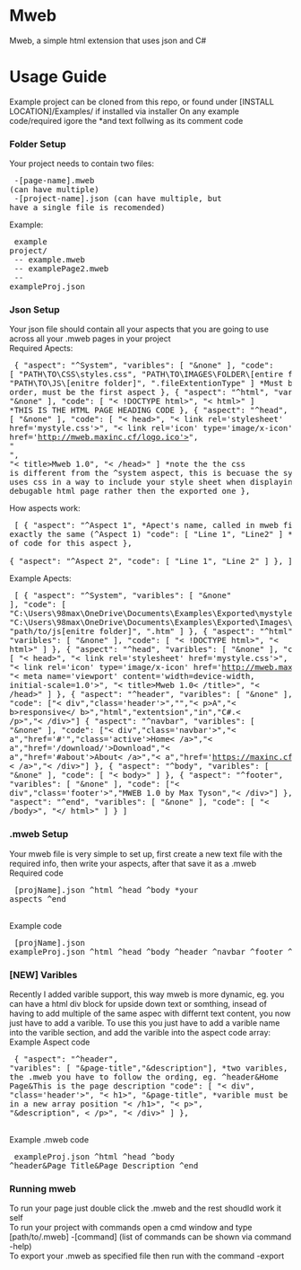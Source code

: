 
# Mweb
 Mweb, a simple html extension that uses json and C#
# Usage Guide
 Example project can be cloned from this repo, or found under [INSTALL LOCATION]/Examples/ if installed via installer
 On any example code/required igore the *and text follwing as its comment code
 ### Folder Setup

  Your project needs to contain two files: <br><pre>
   -[page-name].mweb (can have multiple) <br>
   -[project-name].json (can have multiple, but have a single file is recomended)<br></pre>
  Example: <br><pre>
   example project/<br>
               -- example.mweb<br>
               -- examplePage2.mweb<br>
               -- exampleProj.json<br></pre>
 
 ### Json Setup  
 Your json file should contain all your aspects that you are going to use across all your .mweb pages in your project<br>
 Required Apects:<pre>
    {
        "aspect": "^System",
        "varibles": [ "&none" ],
        "code": [ "PATH\\TO\\CSS\\styles.css", "PATH\\TO\\IMAGES\\FOLDER\\[entire folder]", "PATH\\TO\\JS\\[enitre folder]", ".fileExtentionType" ] *Must be in this order, must be the first aspect
    },
    {
        "aspect": "^html",
        "varibles": [ "&none" ],
        "code": [ "< !DOCTYPE html>", "< html>" ] *THIS IS THE HTML PAGE HEADING CODE
    },
    {
        "aspect": "^head",
        "varibles": [ "&none" ],
        "code": [ "< head>", "< link rel='stylesheet' href='mystyle.css'>", "< link rel='icon' type='image/x-icon' href='http://mweb.maxinc.cf/logo.ico'>", " <meta name='viewport' content='width=device-width, initial-scale=1.0'>", "< title>Mweb 1.0</title>", "< /head>" ] *note the the css is different from the ^system aspect, this is becuase the system aspect uses css in a way to include your style sheet when displaying the debugable html page rather then the exported one
    },
 </pre>
  How aspects work:<pre>
  [
   {
        "aspect": "^Aspect 1", *Apect's name, called in mweb file exactly the same (^Aspect 1)
        "code": [ "Line 1", "Line2" ] *Every line of code for this aspect
    },  
    {
        "aspect": "^Aspect 2",
        "code": [ "Line 1", "Line 2" ] 
    },
  ]
  </pre>
 Example Apects:<pre>
 [
    {
        "aspect": "^System",
        "varibles": [ "&none" ],
        "code": [ "C:\\Users\\98max\\OneDrive\\Documents\\Examples\\Exported\\mystyle.css", "C:\\Users\\98max\\OneDrive\\Documents\\Examples\\Exported\\Images\\", "path/to/js[enitre folder]", ".htm" ]
    },
    {
        "aspect": "^html",
        "varibles": [ "&none" ],
        "code": [ "< !DOCTYPE html>", "< html>" ]
    },
    {
        "aspect": "^head",
        "varibles": [ "&none" ],
        "code": [ "< head>", "< link rel='stylesheet' href='mystyle.css'>", "< link rel='icon' type='image/x-icon' href='http://mweb.maxinc.cf/logo.ico'>", "< meta name='viewport' content='width=device-width, initial-scale=1.0'>", "< title>Mweb 1.0< /title>", "< /head>" ]
    },
    {
        "aspect": "^header",
        "varibles": [ "&none" ],
        "code": ["< div","class='header'>","","< p>A","< b>responsive</ b>","html","extentsion","in","C#.< /p>","< /div>"]
    {
        "aspect": "^navbar",
        "varibles": [ "&none" ],
        "code": ["< div","class='navbar'>","< a","href='#'","class='active'>Home< /a>","< a","href='/download/'>Download</a>","< a","href='#about'>About< /a>","< a","href='https://maxinc.cf/'","class='right'>MaxInc < /a>","< /div>"]
    },
        {
        "aspect": "^body",
        "varibles": [ "&none" ],
        "code": [ "< body>" ]
    },
    {
        "aspect": "^footer",
        "varibles": [ "&none" ],
        "code": ["< div","class='footer'>","MWEB 1.0 by Max Tyson","< /div>"]
    },
    {
        "aspect": "^end",
        "varibles": [ "&none" ],
        "code": [ "< /body>", "</ html>" ]
    }
]
 </pre>
 ### .mweb Setup
   Your mweb file is very simple to set up, first create a new text file with the required info, then write your aspects, after that save it  as a .mweb
   <br> Required code<pre>
   [projName].json
   ^html
   ^head
   ^body
   *your aspects
   ^end
   </pre>
     <br> Example code<pre>
   [projName].json
exampleProj.json
^html
^head
^body
^header
^navbar
^footer
^end
   </pre>
 </pre>
 ### [NEW] Varibles
  Recently I added varible support, this way mweb is more dynamic, eg. you can have a html div block for upside down text or somthing, insead of having to add multiple of the same aspec with differnt text content, you now just have to add a varible. To use this you just have to add a varible name into the varible section, and add the varible into the aspect code array:
   <br> Example Aspect code<pre>
  {
        "aspect": "^header",
        "varibles": [ "&page-title","&description"],    *two varibles, in the .mweb you have to follow the ording, eg. ^header&Home Page&This is the page description
        "code": [
            "< div",
            "class='header'>",
            "< h1>",
            "&page-title", *varible must be in a new array position
            "< /h1>",
            "< p>",
            "&description",
            < /p>",
            "< /div>"
        ]
    },
   </pre>
     <br>  Example .mweb code<pre>
exampleProj.json
^html
^head
^body
^header&Page Title&Page Description
^end
   </pre>  
 ### Running mweb
 To run your page just double click the .mweb and the rest shoudld work it self <br>
 To run your project with commands open a cmd window and type [path/to/.mweb] -[command] (list of commands can be shown via command -help)<br>
 To export your .mweb as specified file then run with the command -export
